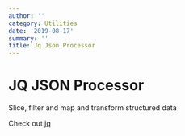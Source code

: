 ```yaml
---
author: ''
category: Utilities
date: '2019-08-17'
summary: ''
title: Jq Json Processor
---
```

# JQ JSON Processor

Slice, filter and map and transform structured data

Check out [jq](https://stedolan.github.io/jq/)

